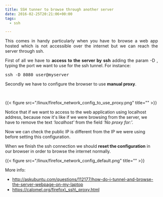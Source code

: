 ```yaml
---
title: SSH tunner to browse through another server
date: 2016-02-25T20:21:06+00:00
tags:
  - ssh

---
```

<p style="text-align: justify">
  This comes in handy particularly when you have to browse a web app hosted which is not accessible over the internet but we can reach the server through ssh.
</p>

<p style="text-align: justify">
  First of all we have to <strong>access to the server by ssh</strong> adding the param -D <port>, typing the port we want to use for the ssh tunnel. For instance:
</p>

<pre class="h-align:2 toolbar:2 nums:false lang:sh decode:true">ssh -D 8080 user@myserver</pre>

Secondly we have to configure the browser to use **manual proxy**.

&nbsp;

{{< figure src="/linux/firefox_network_config_to_use_proxy.png" title="" >}}


Notice that if we want to access to the web application using localhost address, because now it's like if we were browsing from the server, we have to remove the text _&#8216;localhost'_ from the field _&#8216;No proxy for:'._

Now we can check the public IP is different from the IP we were using before setting this configuration.

When we finish the ssh connection we should **reset the configuration** in our browser in order to browse the internet normally. 

{{< figure src="/linux/firefox_network_config_default.png" title="" >}}


More info:

  * http://askubuntu.com/questions/112177/how-do-i-tunnel-and-browse-the-server-webpage-on-my-laptop
  * https://calomel.org/firefox\_ssh\_proxy.html

&nbsp;